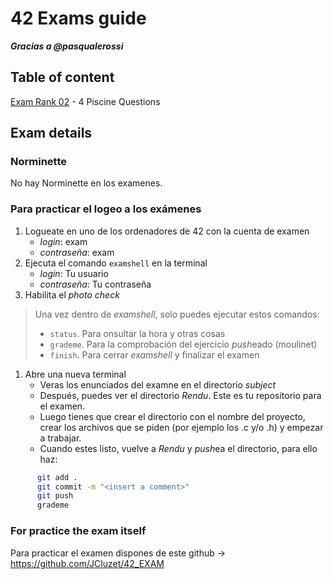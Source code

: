 # 42 Exams guide
***Gracias a @pasqualerossi***
## Table of content
[Exam Rank 02](rank02/README.md) - 4 Piscine Questions

## Exam details
### Norminette
No hay Norminette en los examenes.

### Para practicar el logeo a los exámenes
  1. Logueate en uno de los ordenadores de 42 con la cuenta de examen
     - *login*: exam
     - 	*contraseña*: exam
  2. Ejecuta el comando `examshell` en la terminal
     - *login*: Tu usuario
     - *contraseña*: Tu contraseña
  3. Habilita el *photo check*
>Una vez dentro de *examshell*, solo puedes ejecutar estos comandos:
>  - `status`. Para onsultar la hora y otras cosas
>  - `grademe`. Para la comprobación del ejercicio *push*eado (moulinet)
>  - `finish`. Para cerrar *examshell* y finalizar el examen
  1. Abre una nueva terminal
     - Veras los enunciados del examne en el directorio *subject*
     - Después, puedes ver el directorio *Rendu*. Este es tu repositorio para el examen.
     - Luego tienes que crear el directorio con el nombre del proyecto, crear los archivos que se piden (por ejemplo los .c y/o .h) y empezar a trabajar.
     - Cuando estes listo, vuelve a *Rendu* y *push*ea el directorio, para ello haz:
```bash
      git add .
      git commit -m "<insert a comment>"
      git push
      grademe
```

### For practice the exam itself
Para practicar el examen dispones de este github -> https://github.com/JCluzet/42_EXAM

